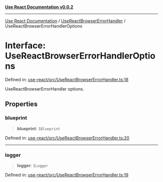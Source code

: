 [**Use React Documentation v0.0.2**](../../README.md)

***

[Use React Documentation](../../modules.md) / [UseReactBrowserErrorHandler](../README.md) / UseReactBrowserErrorHandlerOptions

# Interface: UseReactBrowserErrorHandlerOptions

Defined in: [use-react/src/UseReactBrowserErrorHandler.ts:18](https://github.com/stonemjs/use-react/blob/d8ec502192c16b8752fc9e1bf85bd5600bcf9813/src/UseReactBrowserErrorHandler.ts#L18)

UseReactBrowserErrorHandler options.

## Properties

### blueprint

> **blueprint**: `IBlueprint`

Defined in: [use-react/src/UseReactBrowserErrorHandler.ts:20](https://github.com/stonemjs/use-react/blob/d8ec502192c16b8752fc9e1bf85bd5600bcf9813/src/UseReactBrowserErrorHandler.ts#L20)

***

### logger

> **logger**: `ILogger`

Defined in: [use-react/src/UseReactBrowserErrorHandler.ts:19](https://github.com/stonemjs/use-react/blob/d8ec502192c16b8752fc9e1bf85bd5600bcf9813/src/UseReactBrowserErrorHandler.ts#L19)
